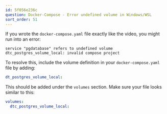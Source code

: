 ```yaml
---
id: 5f056e236c
question: Docker-Compose - Error undefined volume in Windows/WSL
sort_order: 51
---
```


If you wrote the `docker-compose.yaml` file exactly like the video, you might run into an error:

```
service "pgdatabase" refers to undefined volume dtc_postgres_volume_local: invalid compose project
```

To resolve this, include the volume definition in your `docker-compose.yaml` file by adding:

```yaml
dt_postgres_volume_local:
```

This should be added under the `volumes` section. Make sure your file looks similar to this:

```yaml
volumes:
  dtc_postgres_volume_local:
```